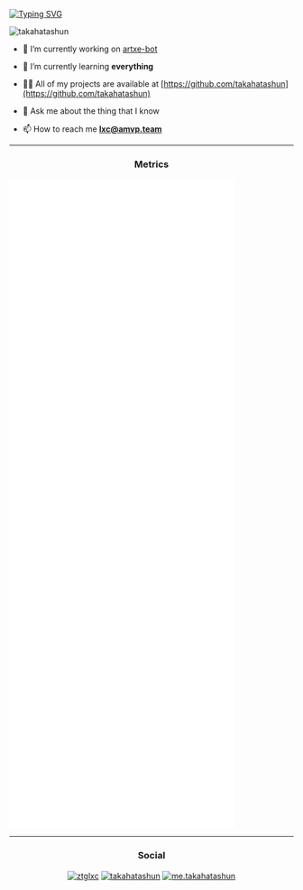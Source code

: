 [![Typing SVG](https://readme-typing-svg.herokuapp.com?color=F79F18&size=23&lines=Hi+%F0%9F%91%8B%2C+I'm+LXC;I+am+a+developer+from+Vietnam)](https://git.io/typing-svg)

<p align="left"> <img src="https://komarev.com/ghpvc/?username=takahatashun" alt="takahatashun" /> </p>

- 🔭 I’m currently working on [artxe-bot](https://github.com/takahatashun/artxe-bot)

- 🌱 I’m currently learning **everything**

- 👨‍💻 All of my projects are available at [https://github.com/takahatashun](https://github.com/takahatashun)

- 💬 Ask me about the thing that I know

- 📫 How to reach me **lxc@amvp.team**

<hr/>
<h3 align="center"> Metrics </h3>
<img align="center" width="400" alt="🦑" src="metrics.github.svg">
<hr/>
<h3 align="center"> Social </h3>
<p align="center">
<a href="https://twitter.com/i/user/962282900031877120" target="blank"><img align="center" src="https://cdn.jsdelivr.net/npm/simple-icons@3.0.1/icons/twitter.svg" alt="ztglxc" height="30" width="30" /></a>
<a href="https://stackoverflow.com/users/10371128" target="blank"><img align="center" src="https://cdn.jsdelivr.net/npm/simple-icons@3.0.1/icons/stackoverflow.svg" alt="takahatashun" height="30" width="30" /></a>
<a href="https://facebook.com/100022162512692" target="blank"><img align="center" src="https://cdn.jsdelivr.net/npm/simple-icons@3.0.1/icons/facebook.svg" alt="me.takahatashun" height="30" width="30" /></a>
</p>
